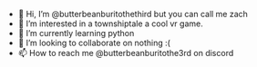 - 👋 Hi, I’m @butterbeanburitothethird but you can call me zach
- 👀 I’m interested in a townshiptale a cool vr game.
- 🌱 I’m currently learning python
- 💞️ I’m looking to collaborate on nothing :(
- 📫 How to reach me @butterbeanburitothe3rd on discord

<!---
butterbeanburitothethird/butterbeanburitothethird is a ✨ special ✨ repository because its `README.md` (this file) appears on your GitHub profile.
You can click the Preview link to take a look at your changes.
--->
